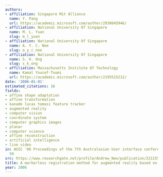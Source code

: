 ```yaml
---
authors:
- affiliation: Singapore Mit Alliance
  name: Y. Pang
  url: https://academic.microsoft.com/author/2930845946/
- affiliation: National University Of Singapore
  name: M. L. Yuan
  slug: m_l_yuan
- affiliation: National University Of Singapore
  name: A. Y. C. Nee
  slug: a_y_c_nee
- affiliation: National University Of Singapore
  name: S. K. Ong
  slug: s_k_ong
- affiliation: Massachusetts Institute Of Technology
  name: Kamal Youcef-Toumi
  url: https://academic.microsoft.com/author/2195515212/
date: '2006-01-01'
estimated_citations: 16
fields:
- affine shape adaptation
- affine transformation
- kanade lucas tomasi feature tracker
- augmented reality
- computer vision
- coordinate system
- computer graphics images
- planar
- computer science
- affine reconstruction
- artificial intelligence
- live video
in: AUIC '06 Proceedings of the 7th Australasian User interface conference - Volume
  50
src: https://www.researchgate.net/profile/Andrew_Nee/publication/221155169_A_markerless_registration_method_for_augmented_reality_based_on_affine_properties/links/542e54370cf29bbc126f0a56.pdf
title: A markerless registration method for augmented reality based on affine properties
year: 2006
---
```

